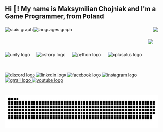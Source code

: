 <h2 align="left">Hi 👋! My name is Maksymilian Chojniak and I'm a Game Programmer, from Poland</h2>

###

###

<div align="left">
  <img src="https://github-readme-stats.vercel.app/api?username=MaksChojniak&hide_title=false&hide_rank=false&show_icons=true&include_all_commits=true&count_private=true&disable_animations=false&theme=dark&locale=en&hide_border=false" height="150" alt="stats graph"  />
  <img src="https://github-readme-stats.vercel.app/api/top-langs?username=MaksChojniak&locale=en&hide_title=false&layout=compact&card_width=320&langs_count=5&theme=dark&hide_border=false" height="150" alt="languages graph"  />

  <img align="right" height="150" src="https://scontent.fktw4-1.fna.fbcdn.net/v/t39.30808-6/306528711_1278509896334371_6107974676541668775_n.jpg?_nc_cat=108&ccb=1-7&_nc_sid=6ee11a&_nc_ohc=AatXQFehWMEQ7kNvgHCvRA5&_nc_zt=23&_nc_ht=scontent.fktw4-1.fna&_nc_gid=ADBhFDwF8hAGSbZpMQ7GBDx&oh=00_AYBAV-iZ5AxaxdZE0xVHpUNWPDpnKfkwHoQqfehDjAofFg&oe=67A915D8"  />
</div>

###

<div align="right">
  <img src="https://profile-counter.glitch.me/MaksChojniak/count.svg?"  />
</div>

###

<div align="left">
  <img src="https://cdn.jsdelivr.net/gh/devicons/devicon/icons/unity/unity-original.svg" height="40" alt="unity logo"  />
  <img width="15" />
  <img src="https://cdn.jsdelivr.net/gh/devicons/devicon/icons/csharp/csharp-original.svg" height="40" alt="csharp logo"  />
  <img width="15" />
  <img src="https://cdn.jsdelivr.net/gh/devicons/devicon/icons/python/python-original.svg" height="40" alt="python logo"  />
  <img width="15" />
  <img src="https://cdn.jsdelivr.net/gh/devicons/devicon/icons/cplusplus/cplusplus-original.svg" height="40" alt="cplusplus logo"  />
</div>

###

<br clear="both">

<div align="left">
  <a href="https://discord.com/users/:545274748834283521" target="_blank">
    <img src="https://img.shields.io/static/v1?message=Discord&logo=discord&label=&color=7289DA&logoColor=white&labelColor=&style=for-the-badge" height="35" alt="discord logo"  />
  </a>
  <a href="https://www.linkedin.com/in/maks-chojniak-123433217/" target="_blank">
    <img src="https://img.shields.io/static/v1?message=LinkedIn&logo=linkedin&label=&color=0077B5&logoColor=white&labelColor=&style=for-the-badge" height="35" alt="linkedin logo"  />
  </a>
  <a href="https://www.facebook.com/maksymilian.chojniak.1/" target="_blank">
    <img src="https://img.shields.io/static/v1?message=Facebook&logo=facebook&label=&color=1877F2&logoColor=white&labelColor=&style=for-the-badge" height="35" alt="facebook logo"  />
  </a>
  <a href="https://www.instagram.com/maksymilianchojniak/" target="_blank">
    <img src="https://img.shields.io/static/v1?message=Instagram&logo=instagram&label=&color=E4405F&logoColor=white&labelColor=&style=for-the-badge" height="35" alt="instagram logo"  />
  </a>
  <a href="maksgamedev@gmail.com" target="_blank">
    <img src="https://img.shields.io/static/v1?message=Gmail&logo=gmail&label=&color=D14836&logoColor=white&labelColor=&style=for-the-badge" height="35" alt="gmail logo"  />
  </a>
  <a href="https://www.youtube.com/@TwinTechTitans" target="_blank">
    <img src="https://img.shields.io/static/v1?message=Youtube&logo=youtube&label=&color=FF0000&logoColor=white&labelColor=&style=for-the-badge" height="35" alt="youtube logo"  />
  </a>
</div>

###

<br clear="both">

<img src="https://raw.githubusercontent.com/MaksChojniak/MaksChojniak/output/snake.svg" alt="Snake animation" />

###
